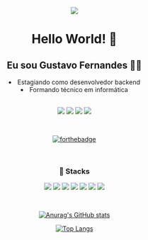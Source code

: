 <link rel = "stylesheet" href = "https://cdnjs.cloudflare.com/ajax/libs/font-awesome/5.15.2/css/all.min.css">

<p align = "center">
  <img src = "https://i.pinimg.com/originals/e4/26/70/e426702edf874b181aced1e2fa5c6cde.gif">
</p>

<h1 align="center">Hello World! 👋</h1>

<h2 align="center">Eu sou Gustavo Fernandes 👨‍💻</h2>

<div align="center">
  <li>Estagiando como desenvolvedor backend</li>
  <li>Formando técnico em informática</li>
</div>

<br>

<div align="center">
  
  <a href="mailto: gustavo63693@gmail.com"><img src="https://img.shields.io/badge/-Gmail-%23EA4335?style=for-the-badge&logo=gmail&logoColor=white" target="_blank"></a>
  <a href="https://instagram.com/_gust.f" target="_blank"><img src="https://img.shields.io/badge/-Instagram-%23E4405F?style=for-the-badge&logo=instagram&logoColor=white" target="_blank"></a>
  <a href="https://www.linkedin.com/in/gustavo-fernandes-b7821020b/" target="_blank"><img src="https://img.shields.io/badge/-LinkedIn-%230077B5?style=for-the-badge&logo=linkedin&logoColor=white" target="_blank"></a>
  <a href = "https://twitter.com/gust_f_b"><img src="https://img.shields.io/badge/Twitter-1DA1F2?style=for-the-badge&logo=twitter&logoColor=white" target="_blank"></a>
  
<br>
  
  [![forthebadge](https://forthebadge.com/images/badges/powered-by-electricity.svg)](https://forthebadge.com)
  
</div>

<br>

<h3 align="center">🧠 Stacks</h3>

<p align = "center">
  <img src="https://img.icons8.com/color/48/000000/html-5.png"/>
  <img src="https://img.icons8.com/color/48/000000/css3.png"/>
   <img src="https://img.icons8.com/color/48/000000/javascript.png"/>
  <img src="https://img.icons8.com/color/48/000000/sass.png"/>
  <!--<img src="https://img.icons8.com/color/48/000000/react-native.png"/>-->
  <img src="https://img.icons8.com/color/48/000000/git.png"/>
  <img src="https://img.icons8.com/fluent/48/000000/github.png"/>
  <img src="https://img.icons8.com/color/48/000000/java-coffee-cup-logo.png"/>
</p>

<br>
 
 <div align="center">
  
 [![Anurag's GitHub stats](https://github-readme-stats.vercel.app/api?username=gust-f&show_icons=true&count_private=true&theme=tokyonight)](https://github.com/anuraghazra/github-readme-stats)
 
 [![Top Langs](https://github-readme-stats.vercel.app/api/top-langs/?username=gust-f&layout=compact&theme=tokyonight)](https://github.com/anuraghazra/github-readme-stats)
 
</div>
